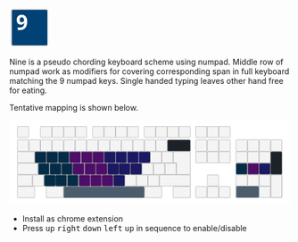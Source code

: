 <img src="icon128.png" width="72">

Nine is a pseudo chording keyboard scheme using numpad. Middle row of numpad
work as modifiers for covering corresponding span in full keyboard matching the 9
numpad keys. Single handed typing leaves other hand free for eating.

Tentative mapping is shown below.

![map](map.png)

- Install as chrome extension
- Press <kbd>up</kbd> <kbd>right</kbd> <kbd>down</kbd> <kbd>left</kbd>
  <kbd>up</kbd> in sequence to enable/disable
